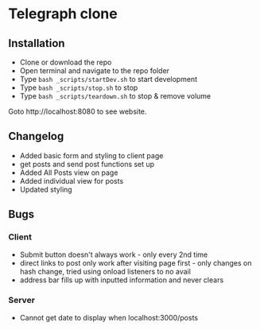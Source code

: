 # Telegraph clone

## Installation
- Clone or download the repo
- Open terminal and navigate to the repo folder 
- Type `bash _scripts/startDev.sh` to start development
- Type `bash _scripts/stop.sh` to stop
- Type `bash _scripts/teardown.sh` to stop & remove volume

Goto http://localhost:8080 to see website. 

## Changelog
- Added basic form and styling to client page
- get posts and send post functions set up
- Added All Posts view on page
- Added individual view for posts
- Updated styling


## Bugs
### Client
- Submit button doesn't always work - only every 2nd time
- direct links to post only work after visiting page first      - only changes on hash change, tried using onload listeners to no avail
- address bar fills up with inputted information and never clears

### Server
- Cannot get date to display when localhost:3000/posts